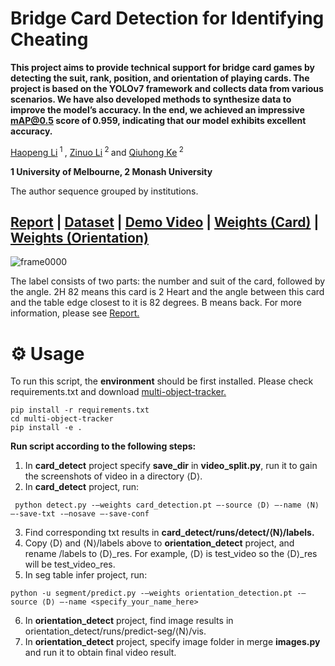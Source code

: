 # Bridge Card Detection for Identifying Cheating

<b>This project aims to provide technical support for bridge card games by detecting the suit, rank, position, and orientation of playing cards. The project is based on the YOLOv7 framework and collects data from various scenarios. We have also developed methods to synthesize data to improve the model’s accuracy. In the end, we achieved an impressive mAP@0.5 score of 0.959, indicating that our model exhibits excellent accuracy.</b>

<div>
<span class="author-block">
  <a href='https://scholar.google.com/citations?user=YSg_iL4AAAAJ&hl=en'>Haopeng Li</a><sup> 1 </sup>
</span>,
  <span class="author-block">
    <a href='https://zinuoli.github.io/'>Zinuo Li</a><sup> 2 </sup>
  </span> and
  <span class="author-block">
    <a href="https://research.monash.edu/en/persons/qiuhong-ke" target="_blank">Qiuhong Ke</a><sup> 2 </sup>
  </span>
</span>
</div>

<b>1 University of Melbourne, 2 Monash University</b>

The author sequence grouped by institutions.

[Report](https://drive.google.com/file/d/1cv6HpQf7eOi5dAcdiIFNgA4EwON8eJOj/view?usp=sharing) | [Dataset](https://1drv.ms/u/s!AglHNUXUeno-hDQ_soEb_aWLIjEm?e=0bTYDm) | [Demo Video](https://drive.google.com/file/d/1M-vq04_nFCIuJdH-3sbhTt_wfKZIyP7l/view?usp=sharing) | [Weights (Card)](https://drive.google.com/file/d/1WbRC7j9wM36FmfNsIzc1e2-Xtx-kP6Ho/view?usp=sharing) | [Weights (Orientation)](https://drive.google.com/file/d/1Q51nyhbVRoN9_pE614bpP4RYzZ3Jc0Hi/view?usp=sharing)
---
![frame0000](https://github.com/zinuoli/Poker_Detection/assets/94612909/18d4e846-e881-4a55-998e-470a8a07d91d)

The label consists of two parts: the number and suit of the card, followed by the angle. 2H 82 means this card is 2 Heart and the angle between this card and the table edge closest to it is 82 degrees. B means back. For more information, please see <a href='https://drive.google.com/file/d/1cv6HpQf7eOi5dAcdiIFNgA4EwON8eJOj/view?usp=sharing'>Report.</a>

# ⚙️ Usage
To run this script, the **environment** should be first installed. Please check requirements.txt and download <a href='https://drive.google.com/file/d/18pO7Vzpr9MN__jMfB9bR3V_WUoGNKvDP/view?usp=sharing'>multi-object-tracker.</a>
```
pip install -r requirements.txt
cd multi-object-tracker
pip install -e .
```
**Run script according to the following steps:**
1. In **card_detect** project specify **save_dir** in **video_split.py**, run it to gain the screenshots of video in a directory ⟨D⟩.
2. In **card_detect** project, run:
```
 python detect.py -–weights card_detection.pt –-source ⟨D⟩ –-name ⟨N⟩ –-save-txt -–nosave –-save-conf
```
3. Find corresponding txt results in **card_detect/runs/detect/⟨N⟩/labels.**
4. Copy ⟨D⟩ and ⟨N⟩/labels above to **orientation_detect** project, and rename /labels to ⟨D⟩_res. For example, ⟨D⟩ is test_video so the ⟨D⟩_res will be test_video_res.
5. In seg table infer project, run:
```
python -u segment/predict.py -–weights orientation_detection.pt -–source ⟨D⟩ –-name <specify_your_name_here>
```
6. In **orientation_detect** project, find image results in orientation_detect/runs/predict-seg/⟨N⟩/vis.
7. In **orientation_detect** project, specify image folder in merge **images.py** and run it to obtain final video result.
